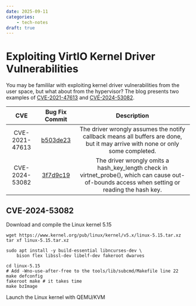 ```yaml
---
date: 2025-09-11
categories:
    - tech-notes
draft: true
---
```


# Exploiting VirtIO Kernel Driver Vulnerabilities

You may be famililar with exploiting kernel driver vulnerabilities from the user
space, but what about from the hypervisor? The blog presents two examples of
[CVE-2021-47613](https://nvd.nist.gov/vuln/detail/cve-2021-47613) and
[CVE-2024-53082](https://nvd.nist.gov/vuln/detail/CVE-2024-53082).

<!-- more -->

|CVE|Bug Fix Commit|Description|
|:---:|:---:|:---:|
|CVE-2021-47613|[b503de23](https://git.kernel.org/pub/scm/linux/kernel/git/stable/linux.git/commit/?id=b503de239f62eca898cfb7e820d9a35499137d22)|The driver wrongly assumes the notify callback means all buffers are done, but it may arrive with none or only some completed.|
|CVE-2024-53082|[3f7d9c19](https://git.kernel.org/pub/scm/linux/kernel/git/stable/linux.git/commit/?id=3f7d9c1964fcd16d02a8a9d4fd6f6cb60c4cc530)|The driver wrongly omits a hash_key_length check in virtnet_probe(), which can cause out-of-bounds access when setting or reading the hash key.|

## CVE-2024-53082

Download and compile the Linux kernel 5.15

```
wget https://www.kernel.org/pub/linux/kernel/v5.x/linux-5.15.tar.xz
tar xf linux-5.15.tar.xz

sudo apt install -y build-essential libncurses-dev \
    bison flex libssl-dev libelf-dev fakeroot dwarves

cd linux-5.15
# Add -Wno-use-after-free to the tools/lib/subcmd/Makefile line 22
make defconfig
fakeroot make # it takes time
make bzImage
```

Launch the Linux kernel with QEMU/KVM

```

```



